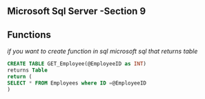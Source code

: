 ## Microsoft Sql Server  -Section 9
## Functions

*if you want to create function in sql microsoft sql that returns table*
```sql
CREATE TABLE GET_Employee(@EmployeeID as INT)
returns Table
return (
SELECT * FROM Employees where ID =@EmployeeID
)
```